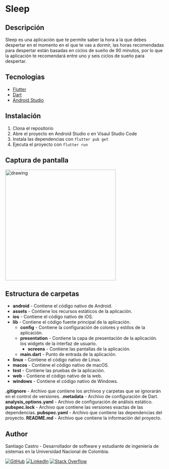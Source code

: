 # Sleep

## Descripción

Sleep es una aplicación que te permite saber la hora a la que debes despertar en el momento en el que te vas a dormir, las horas recomendadas para despertar están basadas en ciclos de sueño de 90 minutos, por lo que la aplicación te recomendará entre uno y seis ciclos de sueño para despertar.

## Tecnologías

- [Flutter](https://flutter.dev/)
- [Dart](https://dart.dev/)
- [Android Studio](https://developer.android.com/studio)

## Instalación

1. Clona el repositorio
2. Abre el proyecto en Android Studio o en Visaul Studio Code
3. Instala las dependencias con `flutter pub get`
4. Ejecuta el proyecto con `flutter run`

## Captura de pantalla
<img src="https://github.com/sacastrot/sleep-app/assets/70394887/a7202167-b693-425e-83c8-1bcb7c83aa3c" alt="drawing" width="350"/>

## Estructura de carpetas

- **android** - Contiene el código nativo de Android.
- **assets** - Contiene los recursos estáticos de la aplicación.
- **ios** - Contiene el código nativo de iOS.
- **lib** - Contiene el código fuente principal de la aplicación.
  - **config** - Contiene la configuración de colores y estilos de la aplicación.
  - **presentation** - Contiene la capa de presentación de la aplicación. los widgets de la interfaz de usuario.
    - **screens** - Contiene las pantallas de la aplicación.
  - **main.dart** - Punto de entrada de la aplicación.
- **linux** - Contiene el código nativo de Linux.
- **macos** - Contiene el código nativo de macOS.
- **test** - Contiene las pruebas de la aplicación.
- **web** - Contiene el código nativo de la web.
- **windows** - Contiene el código nativo de Windows.

**.gitignore** - Archivo que contiene los archivos y carpetas que se ignorarán en el control de versiones.
**.metadata** - Archivo de configuración de Dart.
**analysis_options.yaml** - Archivo de configuración de análisis estático.
**pubspec.lock** - Archivo que contiene las versiones exactas de las dependencias.
**pubspec.yaml** - Archivo que contiene las dependencias del proyecto.
**README.md** - Archivo que contiene la información del proyecto.

## Author

Santiago Castro - Desarrollador de software y estudiante de ingeniería de sistemas en la Universidad Nacional de Colombia.


[![GitHub](https://img.shields.io/badge/GitHub-Profile-blue?style=flat-square&logo=github)](https://github.com/sacastrot)
[![LinkedIn](https://img.shields.io/badge/LinkedIn-Profile-blue?style=flat-square&logo=linkedin)](https://www.linkedin.com/in/santiago-castro-tabares/)
[![Stack Overflow](https://img.shields.io/badge/Stack%20Overflow-Profile-blue?style=flat-square&logo=stackoverflow)](https://stackoverflow.com/users/19891867/santiago)


